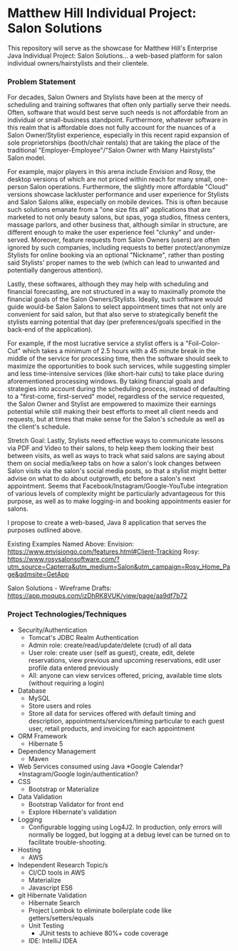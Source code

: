 # Matthew Hill Individual Project: Salon Solutions

This repository will serve as the showcase for Matthew Hill's Enterprise Java Individual Project: Salon Solutions...
a web-based platform for salon individual owners/hairstylists and their clientele.


### Problem Statement
For decades, Salon Owners and Stylists have been at the mercy of scheduling and training softwares
that often only partially serve their needs.  Often, software that would best serve such needs is
not affordable from an individual or small-business standpoint. Furthermore, whatever software in
this realm that is affordable does not fully account for the nuances of a Salon Owner/Stylist
experience, especially in this recent rapid expansion of sole proprietorships (booth/chair
rentals) that are taking the place of the traditional "Employer-Employee"/"Salon Owner with Many
Hairstylists" Salon model.

For example, major players in this arena include Envision and Rosy, the desktop versions of which
are not priced within reach for many small, one-person Salon operations. Furthermore, the slightly more
affordable "Cloud" versions showcase lackluster performance and user experience for Stylists and
Salon Salons alike, especially on mobile devices.  This is often because such solutions emanate from
a "one size fits all" applications that are marketed to not only beauty salons, but spas, yoga studios,
fitness centers, massage parlors, and other business that, although similar in structure, are different
enough to make the user experience feel "clunky" and under-served.  Moreover, feature requests from
Salon Owners (users) are often ignored by such companies, including requests to better protect/anonymize
Stylists for online booking via an optional "Nickname", rather than posting said Stylists' proper names
to the web (which can lead to unwanted and potentially dangerous attention).

Lastly, these softwares, although they may help with scheduling and financial forecasting, are not
structured in a way to maximally promote the financial goals of the Salon Owners/Stylists.  Ideally, such
software would guide would-be Salon Salons to select appointment times that not only are convenient for said
salon, but that also serve to strategically benefit the stylists earning potential that day (per preferences/goals
specified in the back-end of the application).

For example, if the most lucrative service a stylist offers is a "Foil-Color-Cut" which takes a
minimum of 2.5 hours with a 45 minute break in the middle of the service for processing time, then
the software should seek to maximize the opportunities to book such services, while suggesting simpler
and less time-intensive services (like short-hair cuts) to take place during aforementioned processing
windows.  By taking financial goals and strategies into account during the scheduling process, instead
of defaulting to a "first-come, first-served" model, regardless of the service requested, the
Salon Owner and Stylist are empowered to maximize their earnings potential while still making their
best efforts to meet all client needs and requests, but at times that make sense for the Salon's schedule
as well as the client's schedule.

Stretch Goal: Lastly, Stylists need effective ways to communicate lessons via PDF and Video to their salons, to help
keep them looking their best between visits, as well as ways to track what said salons are saying about them on
social media/keep tabs on how a salon's look changes between Salon visits via the salon's social media
posts, so that a stylist might better advise on what to do about outgrowth, etc before a salon's next
appointment.  Seems that Facebook/Instagram/Google-YouTube integration of various levels of complexity might be
particularly advantageous for this purpose, as well as to make logging-in and booking appointments easier for salons.

I propose to create a web-based, Java 8 application that serves the purposes outlined above.


Existing Examples Named Above:
Envision: https://www.envisiongo.com/features.html#Client-Tracking
Rosy: https://www.rosysalonsoftware.com/?utm_source=Capterra&utm_medium=Salon&utm_campaign=Rosy_Home_Page&gdmsite=GetApp


Salon Solutions - Wireframe Drafts: https://app.moqups.com/izDhRK8VUK/view/page/aa9df7b72

### Project Technologies/Techniques
* Security/Authentication
  * Tomcat's JDBC Realm Authentication
  * Admin role: create/read/update/delete (crud) of all data
  * User role: create user (self as guest), create, edit, delete reservations, view previous and upcoming reservations, edit user profile data entered previously
  * All: anyone can view services offered, pricing, available time slots (without requiring a login)
* Database
  * MySQL
  * Store users and roles
  * Store all data for services offered with default timing and description, appointments/services/timing particular to each guest user, retail products, and invoicing for each appointment
* ORM Framework
  * Hibernate 5
* Dependency Management
  * Maven
* Web Services consumed using Java
  *Google Calendar?
  *Instagram/Google login/authentication?
* CSS
  * Bootstrap or Materialize
* Data Validation
  * Bootstrap Validator for front end
  * Explore Hibernate's validation
* Logging
  * Configurable logging using Log4J2. In production, only errors will normally be logged, but logging at a debug level can be turned on to facilitate trouble-shooting.
* Hosting
  * AWS
* Independent Research Topic/s
  * CI/CD tools in AWS
  * Materialize
  * Javascript ES6
* git Hibernate Validation
    * Hibernate Search
  * Project Lombok to eliminate boilerplate code like getters/setters/equals
  * Unit Testing
    * JUnit tests to achieve 80%+ code coverage
  * IDE: IntelliJ IDEA
